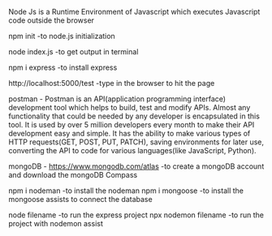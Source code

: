 Node Js is a Runtime Environment of Javascript which executes Javascript code outside the browser

npm init   -to  node.js initialization

node index.js  -to get output in terminal

npm i express    -to install express

http://localhost:5000/test   -type in the browser to hit the page

postman - Postman is an API(application programming interface) development tool which helps to build, test and modify APIs. Almost any functionality that could be needed by any developer is encapsulated in this tool. It is used by over 5 million developers every month to make their API development easy and simple. It has the ability to make various types of HTTP requests(GET, POST, PUT, PATCH), saving environments for later use, converting the API to code for various languages(like JavaScript, Python).


mongoDB  -   https://www.mongodb.com/atlas   -to create a mongoDB account and  download the mongoDB Compass


npm i  nodeman    -to  install the nodeman
npm i mongoose    -to install the mongoose   assists to connect the database


node filename       -to run the express project
npx nodemon filename  -to run the project with nodemon assist

